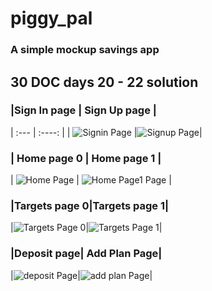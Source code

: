 # piggy_pal

### A simple mockup savings app

## 30 DOC days 20 - 22 solution

### |Sign In page | Sign Up page |
| :---        |    :----:   |
| ![Signin Page](screenshots/signin.png) |![Signup Page](screenshots/signup.png)|
### |   Home page 0  |      Home page 1       |
| ![Home Page](screenshots/home0.png) | ![Home Page1 Page](screenshots/home1.png) |
### |Targets page 0|Targets page 1|
|![Targets Page 0](screenshots/targets0.png)|![Targets Page 1](screenshots/targets1.png)|
### |Deposit page| Add Plan Page|
|![deposit Page](screenshots/deposit.png)|![add plan Page](screenshots/addplan.png)|



### 

